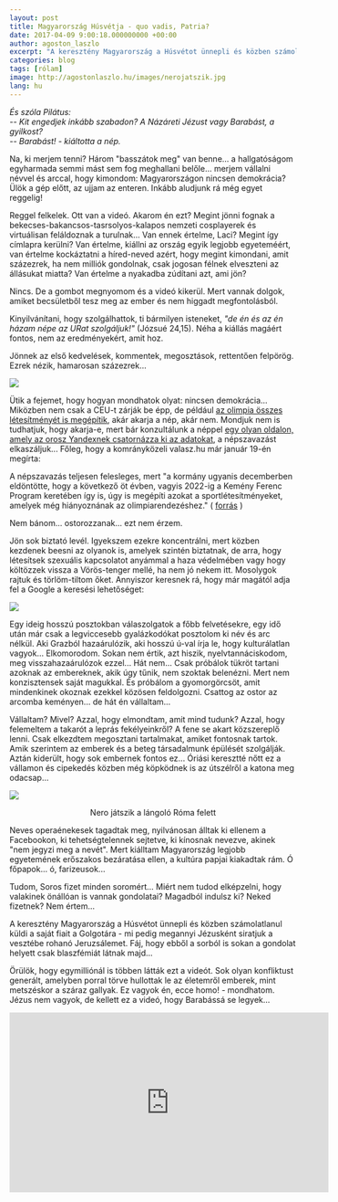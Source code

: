 ```yaml
---
layout: post
title: Magyarország Húsvétja - quo vadis, Patria?
date: 2017-04-09 9:00:18.000000000 +00:00
author: agoston_laszlo
excerpt: "A keresztény Magyarország a Húsvétot ünnepli és közben számolatlanul küldi a saját fiait a Golgotára - mi pedig megannyi Jézusként siratjuk a vesztébe rohanó Jeruzsálemet. Fáj, hogy ebből is sokan a gondolat helyett csak blaszfémiát látnak majd..."
categories: blog
tags: [rólam]
image: http://agostonlaszlo.hu/images/nerojatszik.jpg
lang: hu
---
```

*És szóla Pilátus: <br />
-- Kit engedjek inkább szabadon? A Názáreti Jézust vagy Barabást, a gyilkost? <br />
-- Barabást! - kiáltotta a nép.*<br /> 

Na, ki merjem tenni? Három "basszátok meg" van benne... a hallgatóságom egyharmada semmi mást sem fog meghallani belőle... merjem vállalni névvel és arccal, hogy kimondom: Magyarországon nincsen demokrácia? Ülök a gép előtt, az ujjam az enteren. Inkább aludjunk rá még egyet reggelig! 

Reggel felkelek. Ott van a videó. Akarom én ezt? Megint jönni fognak a bekecses-bakancsos-tasrsolyos-kalapos nemzeti cosplayerek és virtuálisan feláldoznak a turulnak... Van ennek értelme, Laci? Megint így címlapra kerülni? Van értelme, kiállni az ország egyik legjobb egyeteméért, van értelme kockáztatni a híred-neved azért, hogy megint kimondani, amit százezrek, ha nem milliók gondolnak, csak jogosan félnek elveszteni az állásukat miatta? Van értelme a nyakadba zúdítani azt, ami jön?

Nincs. De a gombot megnyomom és a videó kikerül. Mert vannak dolgok, amiket becsületből tesz meg az ember és nem higgadt megfontolásból. 

Kinyilvánítani, hogy szolgálhattok, ti bármilyen isteneket, *"de én és az én házam népe az URat szolgáljuk!"* (Józsué 24,15). Néha a kiállás magáért fontos, nem az eredményekért, amit hoz.

Jönnek az első kedvelések, kommentek, megosztások, rettentően felpörög. Ezrek nézik, hamarosan százezrek...

![](http://agostonlaszlo.hu/images/1millio.jpg)

Ütik a fejemet, hogy hogyan mondhatok olyat: nincsen demokrácia... Miközben nem csak a CEU-t zárják be épp, de például [az olimpia összes létesítményét is megépítik](http://index.hu/sport/2024/budapest/2017/04/08/budapest_minden_olimpiai_helyszint_felepit_es_palyazik_2028-ra_vagy_2032-re/), akár akarja a nép, akár nem. Mondjuk nem is tudhatjuk, hogy akarja-e, mert bár konzultálunk a néppel [egy olyan oldalon, amely az orosz Yandexnek csatornázza ki az adatokat](https://444.hu/2017/04/08/orosz-kod-fut-a-kormany-nemzeti-konzultacios-weboldalan), a népszavazást elkaszáljuk... Főleg, hogy a komrányközeli valasz.hu már január 19-én megírta:

A népszavazás teljesen felesleges, mert "a kormány ugyanis decemberben eldöntötte, hogy a következő öt évben, vagyis 2022-ig a Kemény Ferenc Program keretében így is, úgy is megépíti azokat a sportlétesítményeket, amelyek még hiányoznának az olimpiarendezéshez." ( [forrás](http://valasz.hu/itthon/nolimpia-elindult-minden-idok-legfeleslegesebb-alairasgyujtese-122194) )

Nem bánom... ostorozzanak... ezt nem érzem.

Jön sok biztató levél. Igyekszem ezekre koncentrálni, mert közben kezdenek beesni az olyanok is, amelyek szintén biztatnak, de arra, hogy létesítsek szexuális kapcsolatot anyámmal a haza védelmében vagy hogy költözzek vissza a Vörös-tenger mellé, ha nem jó nekem itt. Mosolygok rajtuk és törlöm-tiltom őket. Annyiszor keresnek rá, hogy már magától adja fel a Google a keresési lehetőséget:

![](http://agostonlaszlo.hu/images/zsidovagyok.jpg)

Egy ideig hosszú posztokban válaszolgatok a főbb felvetésekre, egy idő után már csak a legviccesebb gyalázkodókat posztolom ki név és arc nélkül. Aki Grazból hazaárulózik, aki hosszú ú-val írja le, hogy kulturálatlan vagyok... Elkomorodom. Sokan nem értik, azt hiszik, nyelvtannáciskodom, meg visszahazaárulózok ezzel... Hát nem... Csak próbálok tükröt tartani azoknak az embereknek, akik úgy tűnik, nem szoktak belenézni. Mert nem konzisztensek saját magukkal. És próbálom a gyomorgörcsöt, amit mindenkinek okoznak ezekkel közösen feldolgozni. Csattog az ostor az arcomba keményen... de hát én vállaltam...

Vállaltam? Mivel? Azzal, hogy elmondtam, amit mind tudunk? Azzal, hogy felemeltem a takarót a leprás fekélyeinkről? A fene se akart közszereplő lenni. Csak elkezdtem megosztani tartalmakat, amiket fontosnak tartok. Amik szerintem az emberek és a beteg társadalmunk épülését szolgálják. Aztán kiderült, hogy sok embernek fontos ez... Óriási keresztté nőtt ez a vállamon és cipekedés közben még köpködnek is az útszélről a katona meg odacsap...

![](http://agostonlaszlo.hu/images/nerojatszik.jpg)
<center>Nero játszik a lángoló Róma felett</center>

Neves operaénekesek tagadtak meg, nyilvánosan álltak ki ellenem a Facebookon, ki tehetségtelennek sejtetve, ki kínosnak nevezve, akinek "nem jegyzi meg a nevét". Mert kiálltam Magyarország legjobb egyetemének erőszakos bezáratása ellen, a kultúra papjai kiakadtak rám. Ó főpapok... ó, farizeusok...

Tudom, Soros fizet minden soromért... Miért nem tudod elképzelni, hogy valakinek önállóan is vannak gondolatai? Magadból indulsz ki? Neked fizetnek? Nem értem...

A keresztény Magyarország a Húsvétot ünnepli és közben számolatlanul küldi a saját fiait a Golgotára - mi pedig megannyi Jézusként siratjuk a vesztébe rohanó Jeruzsálemet. Fáj, hogy ebből a sorból is sokan a gondolat helyett csak blaszfémiát látnak majd...

Örülök, hogy egymilliónál is többen látták ezt a videót. Sok olyan konfliktust generált, amelyben porral törve hullottak le az életemről emberek, mint metszéskor a száraz gallyak. Ez vagyok én, ecce homo! - mondhatom. Jézus nem vagyok, de kellett ez a videó, hogy Barabássá se legyek...

<iframe width="560" height="315" src="https://www.youtube.com/embed/GxLMvcPDNoc" frameborder="0" allowfullscreen></iframe>
